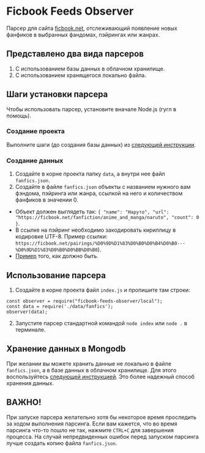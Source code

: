 # Ficbook Feeds Observer

Парсер для сайта [ficbook.net](https://ficbook.net), отслеживающий появление новых фанфиков в выбранных фандомах,
пэйрингах или жанрах.

## Представлено два вида парсеров

1) С использованием базы данных в облачном хранилище.
2) С использованием хранящегося локально файла.

## Шаги установки парсера

Чтобы использовать парсер, установите вначале Node.js (гугл в помощь).

### Создание проекта

Выполните шаги (до создания базы данных) из [следующей инструкции](../README.md).

### Создание данных

1. Создайте в корне проекта папку `data`, а внутри нее файл `fanfics.json`.
3. Создайте в файле `fanfics.json` объекты с названием нужного вам фэндома, пэйринга или жанра, ссылкой на него и
   количеством
   фанфиков в значении 0.

* Объект должен выглядеть
  так: `{ "name": "Наруто", "url": "https://ficbook.net/fanfiction/anime_and_manga/naruto", "count": 0 }`.
* В ссылке на пэйринг необходимо закодировать кириллицу в кодировке UTF-8. Пример ссылки:
  `https://ficbook.net/pairings/%D0%9D%D1%83%D0%B0%D0%B4%D0%B0---%D0%9D%D1%83%D0%B0%D0%BB%D0%B0`).
* [Пример](example.json) того, как должно быть.

## Использование парсера

1. Создайте в корне проекта файл `index.js` и пропишите там строки:

```
const observer = require("ficbook-feeds-observer/local");
const data = require('./data/fanfics');
observer(data);
```

2. Запустите парсер стандартной командой `node index` или `node .` в терминале.

## Хранение данных в Mongodb

При желании вы можете хранить данные не локально в файле `fanfics.json`, а в базе данных в облачном хранилище.
Для этого воспользуйтесь [следующей инструкцией](../README.md). Это более надежный способ хранения данных.

## ВАЖНО!

При запуске парсера желательно хотя бы некоторое время проследить за ходом выполнения парсинга. Если вам кажется, что во
время парсинга что-то пошло не так, нажмите `CTRL+C` для завершения процесса.
На случай непредвиденных ошибок перед запуском парсинга лучше создать копию файла `fanfics.json`.
